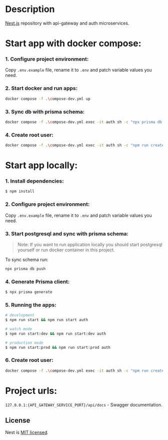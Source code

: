 # Description

[Nest.js](https://github.com/nestjs/nest) repository with api-gateway and auth microservices.

# Start app with docker compose:

### 1. Configure project environment:
Copy `.env.example` file, rename it to `.env` and patch variable values you need. 
   
### 2. Start docker and run apps:
```bash
docker compose -f .\compose-dev.yml up
```

### 3. Sync db with prisma schema:
```bash
docker compose -f .\compose-dev.yml exec -it auth sh -c "npx prisma db push"
```

### 4. Create root user:
```bash
docker compose -f .\compose-dev.yml exec -it auth sh -c "npm run create-superuser"  
```

# Start app locally:

### 1. Install dependencies:
```bash
$ npm install
```

### 2. Configure project environment:
Copy `.env.example` file, rename it to `.env` and patch variable values you need. 

### 3. Start postgresql and sync with prisma schema:
> Note: If you want to run application locally you should start postgresql yourself or run docker container in this project. 

To sync schema run: 
```bash
npx prisma db push
```


### 4. Generate Prisma client:
```bash
$ npx prisma generate
```

### 5. Running the apps:
   
```bash
# development
$ npm run start && npm run start auth

# watch mode
$ npm run start:dev && npm run start:dev auth

# production mode
$ npm run start:prod && npm run start:prod auth
```

### 6. Create root user:
```bash
docker compose -f .\compose-dev.yml exec -it auth sh -c "npm run create-superuser"  
```

<!-- ## Test

```bash
# unit tests
$ npm run test

# e2e tests
$ npm run test:e2e

# test coverage
$ npm run test:cov
``` -->

# Project urls: 
`127.0.0.1:{API_GATEWAY_SERVICE_PORT}/api/docs` - Swagger documentation.


## License
Nest is [MIT licensed](LICENSE).
